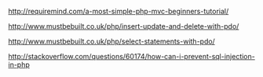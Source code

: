 http://requiremind.com/a-most-simple-php-mvc-beginners-tutorial/

http://www.mustbebuilt.co.uk/php/insert-update-and-delete-with-pdo/

http://www.mustbebuilt.co.uk/php/select-statements-with-pdo/

http://stackoverflow.com/questions/60174/how-can-i-prevent-sql-injection-in-php